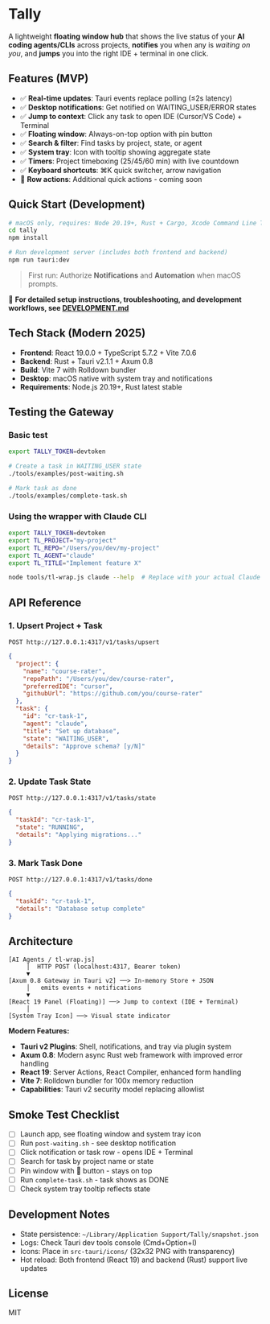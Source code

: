 # Tally

A lightweight **floating window hub** that shows the live status of your **AI coding agents/CLIs** across projects, **notifies** you when any is *waiting on you*, and **jumps** you into the right IDE + terminal in one click.

## Features (MVP)

- ✅ **Real-time updates**: Tauri events replace polling (≤2s latency)
- ✅ **Desktop notifications**: Get notified on WAITING_USER/ERROR states  
- ✅ **Jump to context**: Click any task to open IDE (Cursor/VS Code) + Terminal
- ✅ **Floating window**: Always-on-top option with pin button
- ✅ **Search & filter**: Find tasks by project, state, or agent
- ✅ **System tray**: Icon with tooltip showing aggregate state
- ✅ **Timers**: Project timeboxing (25/45/60 min) with live countdown
- ✅ **Keyboard shortcuts**: ⌘K quick switcher, arrow navigation
- 🚧 **Row actions**: Additional quick actions - coming soon

## Quick Start (Development)

```bash
# macOS only, requires: Node 20.19+, Rust + Cargo, Xcode Command Line Tools
cd tally
npm install

# Run development server (includes both frontend and backend)
npm run tauri:dev
```

> First run: Authorize **Notifications** and **Automation** when macOS prompts.

📖 **For detailed setup instructions, troubleshooting, and development workflows, see [DEVELOPMENT.md](./DEVELOPMENT.md)**

## Tech Stack (Modern 2025)

- **Frontend**: React 19.0.0 + TypeScript 5.7.2 + Vite 7.0.6
- **Backend**: Rust + Tauri v2.1.1 + Axum 0.8
- **Build**: Vite 7 with Rolldown bundler
- **Desktop**: macOS native with system tray and notifications
- **Requirements**: Node.js 20.19+, Rust latest stable

## Testing the Gateway

### Basic test
```bash
export TALLY_TOKEN=devtoken

# Create a task in WAITING_USER state
./tools/examples/post-waiting.sh

# Mark task as done
./tools/examples/complete-task.sh
```

### Using the wrapper with Claude CLI
```bash
export TALLY_TOKEN=devtoken
export TL_PROJECT="my-project"
export TL_REPO="/Users/you/dev/my-project"
export TL_AGENT="claude"
export TL_TITLE="Implement feature X"

node tools/tl-wrap.js claude --help  # Replace with your actual Claude command
```

## API Reference

### 1. Upsert Project + Task
`POST http://127.0.0.1:4317/v1/tasks/upsert`

```json
{
  "project": {
    "name": "course-rater",
    "repoPath": "/Users/you/dev/course-rater",
    "preferredIDE": "cursor",
    "githubUrl": "https://github.com/you/course-rater"
  },
  "task": {
    "id": "cr-task-1",
    "agent": "claude",
    "title": "Set up database",
    "state": "WAITING_USER",
    "details": "Approve schema? [y/N]"
  }
}
```

### 2. Update Task State
`POST http://127.0.0.1:4317/v1/tasks/state`

```json
{
  "taskId": "cr-task-1",
  "state": "RUNNING",
  "details": "Applying migrations..."
}
```

### 3. Mark Task Done
`POST http://127.0.0.1:4317/v1/tasks/done`

```json
{
  "taskId": "cr-task-1",
  "details": "Database setup complete"
}
```

## Architecture

```
[AI Agents / tl-wrap.js]
     │  HTTP POST (localhost:4317, Bearer token)
     ▼
[Axum 0.8 Gateway in Tauri v2] ──> In-memory Store + JSON
     │   emits events + notifications
     ▼
[React 19 Panel (Floating)] ──> Jump to context (IDE + Terminal)
     │
[System Tray Icon] ──> Visual state indicator
```

**Modern Features:**
- **Tauri v2 Plugins**: Shell, notifications, and tray via plugin system
- **Axum 0.8**: Modern async Rust web framework with improved error handling
- **React 19**: Server Actions, React Compiler, enhanced form handling
- **Vite 7**: Rolldown bundler for 100x memory reduction
- **Capabilities**: Tauri v2 security model replacing allowlist

## Smoke Test Checklist

- [ ] Launch app, see floating window and system tray icon
- [ ] Run `post-waiting.sh` - see desktop notification
- [ ] Click notification or task row - opens IDE + Terminal
- [ ] Search for task by project name or state
- [ ] Pin window with 📌 button - stays on top
- [ ] Run `complete-task.sh` - task shows as DONE
- [ ] Check system tray tooltip reflects state

## Development Notes

- State persistence: `~/Library/Application Support/Tally/snapshot.json`
- Logs: Check Tauri dev tools console (Cmd+Option+I)
- Icons: Place in `src-tauri/icons/` (32x32 PNG with transparency)
- Hot reload: Both frontend (React 19) and backend (Rust) support live updates

## License

MIT
